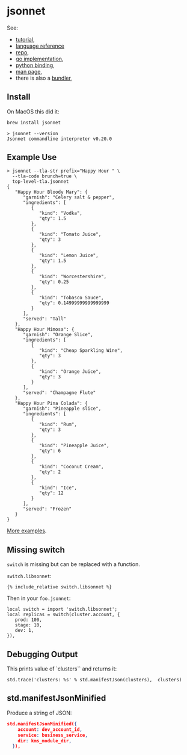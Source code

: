 # jsonnet

See:

* [tutorial](https://jsonnet.org/learning/tutorial.html),
* [language reference](https://jsonnet.org/ref/language.html)
* [repo](https://github.com/google/jsonnet),
* [go implementation](https://github.com/google/go-jsonnet),
* [python binding](https://pypi.org/project/jsonnet/),
* [man page](https://www.mankier.com/1/jsonnet),
* there is also a [bundler](https://github.com/jsonnet-bundler/jsonnet-bundler),



## Install

On MacOS this did it:

```sh
brew install jsonnet
```

```
> jsonnet --version
Jsonnet commandline interpreter v0.20.0
```

## Example Use

```
> jsonnet --tla-str prefix="Happy Hour " \
  --tla-code brunch=true \
  top-level-tla.jsonnet
{
   "Happy Hour Bloody Mary": {
      "garnish": "Celery salt & pepper",
      "ingredients": [
         {
            "kind": "Vodka",
            "qty": 1.5
         },
         {
            "kind": "Tomato Juice",
            "qty": 3
         },
         {
            "kind": "Lemon Juice",
            "qty": 1.5
         },
         {
            "kind": "Worcestershire",
            "qty": 0.25
         },
         {
            "kind": "Tobasco Sauce",
            "qty": 0.14999999999999999
         }
      ],
      "served": "Tall"
   },
   "Happy Hour Mimosa": {
      "garnish": "Orange Slice",
      "ingredients": [
         {
            "kind": "Cheap Sparkling Wine",
            "qty": 3
         },
         {
            "kind": "Orange Juice",
            "qty": 3
         }
      ],
      "served": "Champagne Flute"
   },
   "Happy Hour Pina Colada": {
      "garnish": "Pineapple slice",
      "ingredients": [
         {
            "kind": "Rum",
            "qty": 3
         },
         {
            "kind": "Pineapple Juice",
            "qty": 6
         },
         {
            "kind": "Coconut Cream",
            "qty": 2
         },
         {
            "kind": "Ice",
            "qty": 12
         }
      ],
      "served": "Frozen"
   }
}
```

[More examples](https://github.com/google/jsonnet/tree/master/examples).

## Missing switch

`switch` is missing but can be replaced with a function.

`switch.libsonnet`:
```
{% include_relative switch.libsonnet %}
```
Then in your `foo.jsonnet`:
```
local switch = import 'switch.libsonnet';
local replicas = switch(cluster.account, {
   prod: 100,
   stage: 10,
   dev: 1,
}),
```

## Debugging Output

This prints value of `clusters`` and returns it:
```
std.trace('clusters: %s' % std.manifestJson(clusters),  clusters)
```

## std.manifestJsonMinified

Produce a string of JSON:
```json
std.manifestJsonMinified({
    account: dev_account_id,
    service: business_service,
    dir: kms_module_dir,
  }),
```
